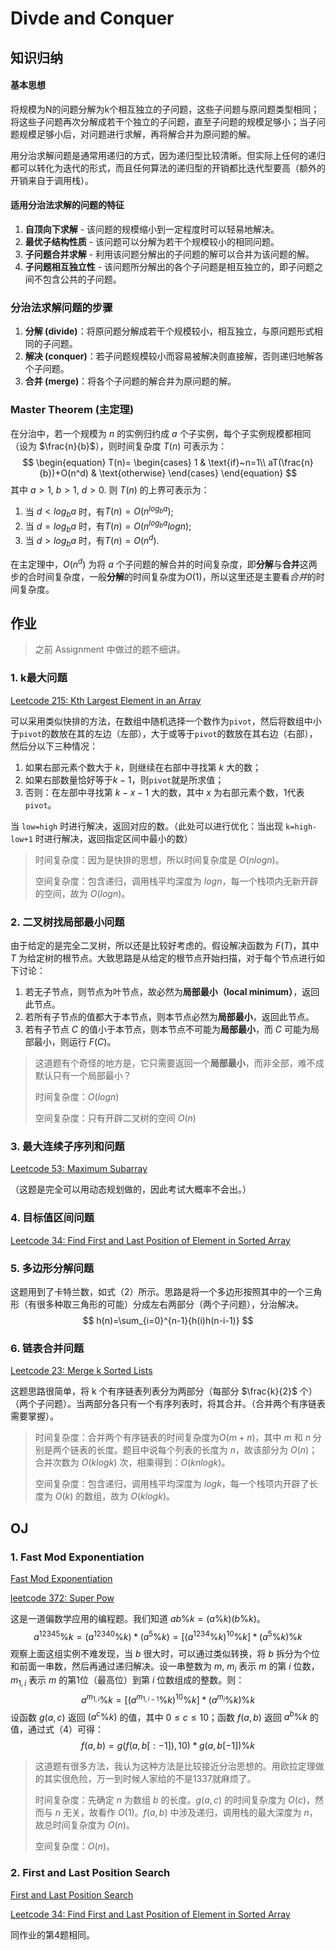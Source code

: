# Divde and Conquer

## 知识归纳

#### 基本思想

将规模为N的问题分解为k个相互独立的子问题，这些子问题与原问题类型相同；将这些子问题再次分解成若干个独立的子问题，直至子问题的规模足够小；当子问题规模足够小后，对问题进行求解，再将解合并为原问题的解。

用分治求解问题是通常用递归的方式，因为递归型比较清晰。但实际上任何的递归都可以转化为迭代的形式，而且任何算法的递归型的开销都比迭代型要高（额外的开销来自于调用栈）。

#### 适用分治法求解的问题的特征

1. **自顶向下求解** - 该问题的规模缩小到一定程度时可以轻易地解决。
2. **最优子结构性质** - 该问题可以分解为若干个规模较小的相同问题。
3. **子问题合并求解** - 利用该问题分解出的子问题的解可以合并为该问题的解。
4. **子问题相互独立性** - 该问题所分解出的各个子问题是相互独立的，即子问题之间不包含公共的子问题。

### 分治法求解问题的步骤

1. **分解 (divide)**：将原问题分解成若干个规模较小，相互独立，与原问题形式相同的子问题。
2. **解决 (conquer)**：若子问题规模较小而容易被解决则直接解，否则递归地解各个子问题。
3. **合并 (merge)**：将各个子问题的解合并为原问题的解。

### Master Theorem (主定理)

在分治中，若一个规模为 $n$ 的实例归约成 $a$ 个子实例，每个子实例规模都相同（设为 $\frac{n}{b}$），则时间复杂度 $T(n)$ 可表示为：
$$
\begin{equation}
    T(n)=
    \begin{cases}
    	1 & \text{if}~n=1\\
    	aT(\frac{n}{b})+O(n^d) & \text{otherwise}
    \end{cases}
\end{equation}
$$
其中 $a>1$, $b>1$, $d>0$. 则 $T(n)$ 的上界可表示为：

1. 当 $d<log_ba$ 时，有$T(n)=O(n^{log_ba})$;
2. 当 $d=log_ba$ 时，有$T(n)=O(n^{log_ba}logn)$;
3. 当 $d>log_ba$ 时，有$T(n)=O(n^d)$.

在主定理中，$O(n^d)$ 为将 $a$ 个子问题的解合并的时间复杂度，即**分解**与**合并**这两步的合时间复杂度，一般**分解**的时间复杂度为$O(1)$，所以这里还是主要看$合并$的时间复杂度。

## 作业

> 之前 Assignment 中做过的题不细讲。

### 1. k最大问题

[Leetcode 215: Kth Largest Element in an Array](https://leetcode.com/problems/kth-largest-element-in-an-array/)

可以采用类似快排的方法，在数组中随机选择一个数作为`pivot`，然后将数组中小于`pivot`的数放在其的左边（左部），大于或等于`pivot`的数放在其右边（右部），然后分以下三种情况：

1. 如果右部元素个数大于 $k$，则继续在右部中寻找第 $k$ 大的数；
2. 如果右部数量恰好等于$k-1$，则`pivot`就是所求值；
3. 否则：在左部中寻找第 $k-x-1$ 大的数，其中 $x$ 为右部元素个数，1代表`pivot`。

当 `low=high` 时进行解决，返回对应的数。（此处可以进行优化：当出现 `k=high-low+1` 时进行解决，返回指定区间中最小的数）

> 时间复杂度：因为是快排的思想，所以时间复杂度是 $O(nlogn)$。
>
> 空间复杂度：包含递归，调用栈平均深度为 $logn$，每一个栈项内无新开辟的空间，故为 $O(logn)$。

### 2. 二叉树找局部最小问题

由于给定的是完全二叉树，所以还是比较好考虑的。假设解决函数为 $F(T)$，其中 $T$ 为给定树的根节点。大致思路是从给定的根节点开始扫描，对于每个节点进行如下讨论：

1. 若无子节点，则节点为叶节点，故必然为**局部最小（local minimum）**，返回此节点。
1. 若所有子节点的值都大于本节点，则本节点必然为**局部最小**，返回此节点。
2. 若有子节点 $C$ 的值小于本节点，则本节点不可能为**局部最小**，而 $C$ 可能为局部最小，则运行 $F(C)$。

> 这道题有个奇怪的地方是，它只需要返回一个**局部最小**，而非全部，难不成默认只有一个局部最小？
>
> 时间复杂度：$O(logn)$
>
> 空间复杂度：只有开辟二叉树的空间 $O(n)$

### 3. 最大连续子序列和问题

[Leetcode 53: Maximum Subarray](https://leetcode.com/problems/maximum-subarray/)

（这题是完全可以用动态规划做的，因此考试大概率不会出。）

### 4. 目标值区间问题

[Leetcode 34: Find First and Last Position of Element in Sorted Array](https://leetcode.com/problems/find-first-and-last-position-of-element-in-sorted-array/)

### 5. 多边形分解问题

这题用到了卡特兰数，如式（2）所示。思路是将一个多边形按照其中的一个三角形（有很多种取三角形的可能）分成左右两部分（两个子问题），分治解决。
$$
h(n)=\sum_{i=0}^{n-1}{h(i)h(n-i-1)}
$$

### 6. 链表合并问题

[Leetcode 23: Merge k Sorted Lists](https://leetcode.com/problems/merge-k-sorted-lists/)

这题思路很简单，将 k 个有序链表列表分为两部分（每部分 $\frac{k}{2}$ 个）（两个子问题）。当两部分各只有一个有序列表时，将其合并。（合并两个有序链表需要掌握）。

> 时间复杂度：合并两个有序链表的时间复杂度为$O(m+n)$，其中 $m$ 和 $n$ 分别是两个链表的长度。题目中说每个列表的长度为 $n$，故该部分为 $O(n)$；合并次数为 $O(klogk)$ 次，相乘得到：$O(knlogk)$。
>
> 空间复杂度：包含递归，调用栈平均深度为 $logk$，每一个栈项内开辟了长度为 $O(k)$ 的数组，故为 $O(klogk)$。

## OJ

### 1. Fast Mod Exponentiation

[Fast Mod Exponentiation](http://124.16.71.58:81/problem/93)

[leetcode 372: Super Pow](https://leetcode.com/problems/super-pow/)

这是一道偏数学应用的编程题。我们知道 $ab\%k=(a\%k)(b\%k)%k$。
$$
a^{12345}\%k=(a^{12340}\%k)*(a^5\%k)=[(a^{1234}\%k)^{10}\%k]*(a^5\%k)\%k
$$
观察上面这组实例不难发现，当 $b$ 很大时，可以通过类似转换，将 $b$ 拆分为个位和前面一串数，然后再通过递归解决。设一串整数为 $m$, $m_i$ 表示 $m$ 的第 $i$ 位数，$m_{1,i}$ 表示 $m$ 的第1位（最高位）到第 $i$ 位数组成的整数。则：
$$
a^{m_{1,i}}\%k=[(a^{m_{1,i-1}}\%k)^{10}\%k]*(a^{m_i}\%k)\%k
$$
设函数 $g(a,c)$ 返回 $(a^c\%k)$ 的值，其中 $0 \le c \le 10$；函数 $f(a,b)$ 返回 $a^b\%k$ 的值，通过式（4）可得：
$$
f(a,b)=g(f(a,b[:-1]),10)*g(a,b[-1])\%k
$$

> 这道题有很多方法，我认为这种方法是比较接近分治思想的。用欧拉定理做的其实很危险，万一到时候人家给的不是1337就麻烦了。
>
> 时间复杂度：先确定 $n$ 为数组 $b$ 的长度。$g(a,c)$ 的时间复杂度为 $O(c)$，然而与 $n$ 无关，故看作 $O(1)$。$f(a,b)$ 中涉及递归，调用栈的最大深度为 $n$，故总时间复杂度为 $O(n)$。
>
> 空间复杂度：$O(n)$。 

### 2. First and Last Position Search

[First and Last Position Search](http://124.16.71.58:81/problem/94)

[Leetcode 34: Find First and Last Position of Element in Sorted Array](https://leetcode.com/problems/find-first-and-last-position-of-element-in-sorted-array/)

同作业的第4题相同。
